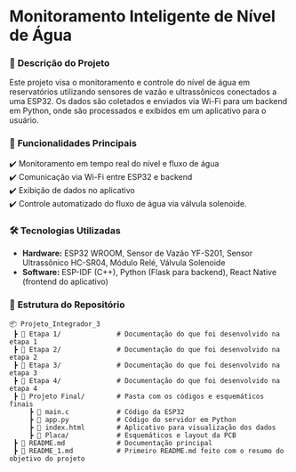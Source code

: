 # **Monitoramento Inteligente de Nível de Água**  

### 📌 **Descrição do Projeto**  
Este projeto visa o monitoramento e controle do nível de água em reservatórios utilizando sensores de vazão e ultrassônicos conectados a uma ESP32. Os dados são coletados e enviados via Wi-Fi para um backend em Python, onde são processados e exibidos em um aplicativo para o usuário.  

### 🚀 **Funcionalidades Principais**  
✔️ Monitoramento em tempo real do nível e fluxo de água  
✔️ Comunicação via Wi-Fi entre ESP32 e backend  
✔️ Exibição de dados no aplicativo  
✔️ Controle automatizado do fluxo de água via válvula solenoide.  

### 🛠 **Tecnologias Utilizadas**  
- **Hardware:** ESP32 WROOM, Sensor de Vazão YF-S201, Sensor Ultrassônico HC-SR04, Módulo Relé, Válvula Solenoide  
- **Software:** ESP-IDF (C++), Python (Flask para backend), React Native (frontend do aplicativo)  

### 📂 **Estrutura do Repositório**  
```
📦 Projeto_Integrador_3  
 ┣ 📂 Etapa 1/              # Documentação do que foi desenvolvido na etapa 1  
 ┣ 📂 Etapa 2/              # Documentação do que foi desenvolvido na etapa 2  
 ┣ 📂 Etapa 3/              # Documentação do que foi desenvolvido na etapa 3  
 ┣ 📂 Etapa 4/              # Documentação do que foi desenvolvido na etapa 4  
 ┣ 📂 Projeto Final/        # Pasta com os códigos e esquemáticos finais  
     ┣ 📄 main.c            # Código da ESP32  
     ┣ 📄 app.py            # Código do servidor em Python  
     ┣ 📄 index.html        # Aplicativo para visualização dos dados  
     ┣ 📂 Placa/            # Esquemáticos e layout da PCB  
 ┣ 📜 README.md             # Documentação principal  
 ┣ 📜 README_1.md           # Primeiro README.md feito com o resumo do objetivo do projeto  
```

